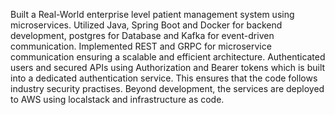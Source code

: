 Built a Real-World enterprise level patient management system using microservices.
Utilized Java, Spring Boot and Docker for backend development, postgres for Database and Kafka for event-driven communication.
Implemented REST and GRPC for microservice communication ensuring a scalable and efficient architecture.
Authenticated users and secured APIs using Authorization and Bearer tokens which is built into a dedicated authentication service. This ensures that the code follows industry security practises.
Beyond development, the services are deployed to AWS using localstack and infrastructure as code.
